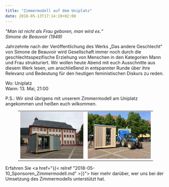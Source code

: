 ```yaml
---
title: "Zimmermodell auf dem Uniplatz"
date: 2018-05-13T17:14:19+02:00
---
```


<cite>"Man ist nicht als Frau geboren, man wird es.“ <br /> Simone de Beauvoir (1949)</cite>

Jahrzehnte nach der Veröffentlichung des Werks „Das andere Geschlecht“
von Simone de Beauvoir wird Gesellschaft immer noch durch die
geschlechtsspezifische Erziehung von Menschen in den Kategorien Mann
und Frau strukturiert.  Wir wollen heute Abend mit euch Ausschnitte
aus diesem Werk lesen, um anschließend in entspannter Runde über ihre
Relevanz und Bedeutung für den heutigen feministischen Diskurs zu
reden.

Wo: Uniplatz<br />
Wann: 13. Mai, 21:00<br />

P.S.: Wir sind übrigens mit unserem Zimmermodell am Uniplatz
angekommen und heißen euch wilkommen.


<figure>
<table>
<tr>
<td><img src="demonstrator_uni_small.jpg"/></td>
<td><img src="demonstrator_uni_traktor_small.jpg"/></td>
</tr>
</table>
</figure>

Erfahren Sie <a href="{{< relref "2018-05-10_Sponsoren_Zimmermodell.md" >}}"> hier</a> mehr darüber, wer uns bei der Umsetzung des Zimmermodells unterstützt hat.